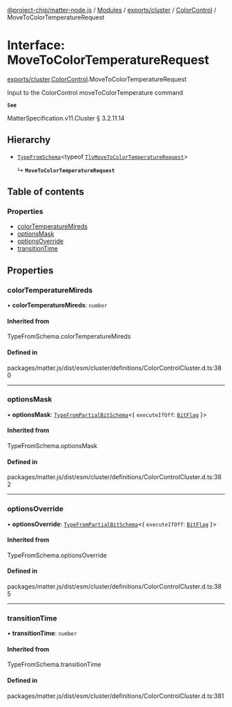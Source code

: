 [@project-chip/matter-node.js](../README.md) / [Modules](../modules.md) / [exports/cluster](../modules/exports_cluster.md) / [ColorControl](../modules/exports_cluster.ColorControl.md) / MoveToColorTemperatureRequest

# Interface: MoveToColorTemperatureRequest

[exports/cluster](../modules/exports_cluster.md).[ColorControl](../modules/exports_cluster.ColorControl.md).MoveToColorTemperatureRequest

Input to the ColorControl moveToColorTemperature command

**`See`**

MatterSpecification.v11.Cluster § 3.2.11.14

## Hierarchy

- [`TypeFromSchema`](../modules/exports_tlv.md#typefromschema)\<typeof [`TlvMoveToColorTemperatureRequest`](../modules/exports_cluster.ColorControl.md#tlvmovetocolortemperaturerequest)\>

  ↳ **`MoveToColorTemperatureRequest`**

## Table of contents

### Properties

- [colorTemperatureMireds](exports_cluster.ColorControl.MoveToColorTemperatureRequest.md#colortemperaturemireds)
- [optionsMask](exports_cluster.ColorControl.MoveToColorTemperatureRequest.md#optionsmask)
- [optionsOverride](exports_cluster.ColorControl.MoveToColorTemperatureRequest.md#optionsoverride)
- [transitionTime](exports_cluster.ColorControl.MoveToColorTemperatureRequest.md#transitiontime)

## Properties

### colorTemperatureMireds

• **colorTemperatureMireds**: `number`

#### Inherited from

TypeFromSchema.colorTemperatureMireds

#### Defined in

packages/matter.js/dist/esm/cluster/definitions/ColorControlCluster.d.ts:380

___

### optionsMask

• **optionsMask**: [`TypeFromPartialBitSchema`](../modules/exports_schema.md#typefrompartialbitschema)\<\{ `executeIfOff`: [`BitFlag`](../modules/exports_schema.md#bitflag)  }\>

#### Inherited from

TypeFromSchema.optionsMask

#### Defined in

packages/matter.js/dist/esm/cluster/definitions/ColorControlCluster.d.ts:382

___

### optionsOverride

• **optionsOverride**: [`TypeFromPartialBitSchema`](../modules/exports_schema.md#typefrompartialbitschema)\<\{ `executeIfOff`: [`BitFlag`](../modules/exports_schema.md#bitflag)  }\>

#### Inherited from

TypeFromSchema.optionsOverride

#### Defined in

packages/matter.js/dist/esm/cluster/definitions/ColorControlCluster.d.ts:385

___

### transitionTime

• **transitionTime**: `number`

#### Inherited from

TypeFromSchema.transitionTime

#### Defined in

packages/matter.js/dist/esm/cluster/definitions/ColorControlCluster.d.ts:381
